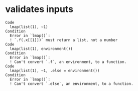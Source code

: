 # validates inputs

    Code
      lmap(list(1), ~1)
    Condition
      Error in `lmap()`:
      ! `.f(.x[[1]])` must return a list, not a number
    Code
      lmap(list(1), environment())
    Condition
      Error in `lmap()`:
      ! Can't convert `.f`, an environment, to a function.
    Code
      lmap(list(1), ~1, .else = environment())
    Condition
      Error in `lmap()`:
      ! Can't convert `.else`, an environment, to a function.

